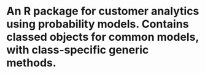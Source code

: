 An R package for customer analytics using probability models. Contains classed objects for common models, with class-specific generic methods.
====
